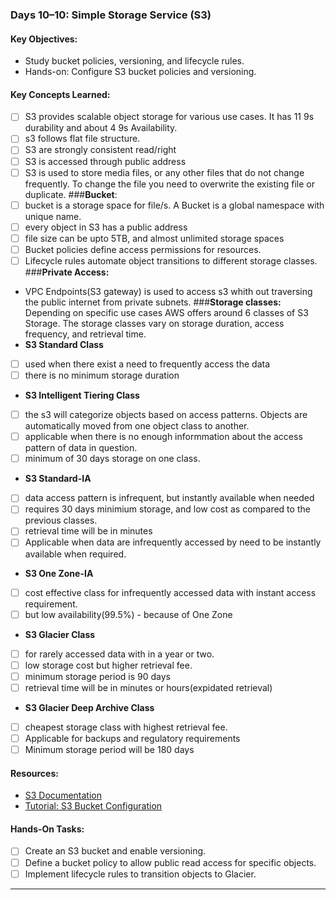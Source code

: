 
### **Days 10–10: Simple Storage Service (S3)**
#### **Key Objectives:**
- Study bucket policies, versioning, and lifecycle rules.
- Hands-on: Configure S3 bucket policies and versioning.

#### **Key Concepts Learned:**
- [ ] S3 provides scalable object storage for various use cases. It has 11 9s durability and about 4 9s Availability.
- [ ] s3 follows flat file structure.
- [ ] S3 are strongly consistent read/right
- [ ] S3 is accessed through public address
- [ ] S3 is used to store media files, or any other files that do not change frequently. To change the file you need to overwrite the existing file or duplicate.
###**Bucket**:
- [ ] bucket is a storage space for file/s. A Bucket is a global namespace with unique name. 
- [ ] every object in S3 has a public address
- [ ] file size can be upto 5TB, and almost unlimited storage spaces
- [ ] Bucket policies define access permissions for resources.
- [ ] Lifecycle rules automate object transitions to different storage classes.
###**Private Access:**
- VPC Endpoints(S3 gateway) is used to access s3 whith out traversing the public internet from private subnets.
###**Storage classes:**
Depending on specific use cases AWS offers around 6 classes of S3 Storage. The storage classes vary on storage duration, access frequency, and retrieval time.
- **S3 Standard Class**
- [ ] used when there exist a need to frequently access the data
- [ ] there is no minimum storage duration 
- **S3 Intelligent Tiering Class**
- [ ] the s3 will categorize objects based on access patterns. Objects are automatically moved from one object class to another.
- [ ] applicable when there is no enough informmation about the access pattern of data in question.
- [ ] minimum of 30 days storage on one class.
- **S3 Standard-IA**
- [ ] data access pattern is infrequent, but instantly available when needed
- [ ] requires 30 days minimium storage, and low cost as compared to the previous classes.
- [ ] retrieval time will be in minutes
- [ ] Applicable when data are infrequently accessed by need to be instantly available when required.
- **S3 One Zone-IA**
- [ ] cost effective class for infrequently accessed data with instant access requirement.
- [ ] but low availability(99.5%) - because of One Zone
- **S3 Glacier Class**
- [ ] for rarely accessed data with in a year or two. 
- [ ] low storage cost but higher retrieval fee. 
- [ ] minimum storage period is 90 days
- [ ] retrieval time will be in minutes or hours(expidated retrieval)
- **S3 Glacier Deep Archive Class**
- [ ] cheapest storage class with highest retrieval fee.
- [ ] Applicable for backups and regulatory requirements
- [ ] Minimum storage period will be 180 days

#### **Resources:**
- [S3 Documentation](https://aws.amazon.com/s3/)
- [Tutorial: S3 Bucket Configuration](https://docs.aws.amazon.com/AmazonS3/latest/userguide/creating-bucket.html)

#### **Hands-On Tasks:**
- [ ] Create an S3 bucket and enable versioning.
- [ ] Define a bucket policy to allow public read access for specific objects.
- [ ] Implement lifecycle rules to transition objects to Glacier.

---

